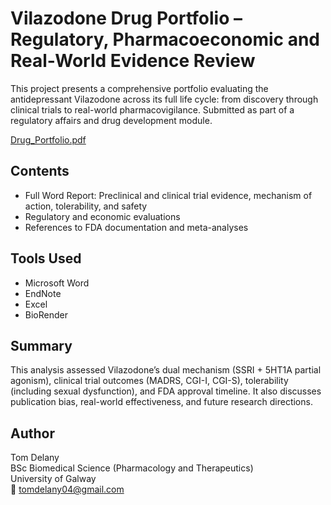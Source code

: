 # Vilazodone Drug Portfolio – Regulatory, Pharmacoeconomic and Real-World Evidence Review

This project presents a comprehensive portfolio evaluating the antidepressant Vilazodone across its full life cycle: from discovery through clinical trials to real-world pharmacovigilance. Submitted as part of a regulatory affairs and drug development module.

[Drug_Portfolio.pdf](https://github.com/user-attachments/files/20676076/Drug_Portfolio.pdf)

## Contents

- Full Word Report: Preclinical and clinical trial evidence, mechanism of action, tolerability, and safety
- Regulatory and economic evaluations
- References to FDA documentation and meta-analyses

## Tools Used

- Microsoft Word
- EndNote
- Excel
- BioRender

## Summary

This analysis assessed Vilazodone’s dual mechanism (SSRI + 5HT1A partial agonism), clinical trial outcomes (MADRS, CGI-I, CGI-S), tolerability (including sexual dysfunction), and FDA approval timeline. It also discusses publication bias, real-world effectiveness, and future research directions.

## Author

Tom Delany  
BSc Biomedical Science (Pharmacology and Therapeutics)  
University of Galway  
📧 tomdelany04@gmail.com
